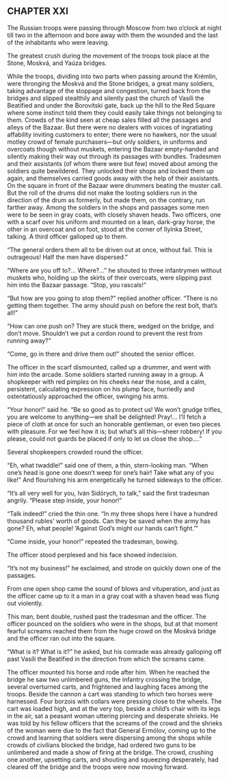## CHAPTER XXI

The Russian troops were passing through Moscow from two o’clock at night
till two in the afternoon and bore away with them the wounded and the
last of the inhabitants who were leaving.

The greatest crush during the movement of the troops took place at the
Stone, Moskvá, and Yaúza bridges.

While the troops, dividing into two parts when passing around the
Krémlin, were thronging the Moskvá and the Stone bridges, a great many
soldiers, taking advantage of the stoppage and congestion, turned back
from the bridges and slipped stealthily and silently past the church of
Vasíli the Beatified and under the Borovítski gate, back up the hill
to the Red Square where some instinct told them they could easily take
things not belonging to them. Crowds of the kind seen at cheap sales
filled all the passages and alleys of the Bazaar. But there were no
dealers with voices of ingratiating affability inviting customers to
enter; there were no hawkers, nor the usual motley crowd of female
purchasers—but only soldiers, in uniforms and overcoats though without
muskets, entering the Bazaar empty-handed and silently making their way
out through its passages with bundles. Tradesmen and their assistants
(of whom there were but few) moved about among the soldiers quite
bewildered. They unlocked their shops and locked them up again, and
themselves carried goods away with the help of their assistants. On the
square in front of the Bazaar were drummers beating the muster call.
But the roll of the drums did not make the looting soldiers run in the
direction of the drum as formerly, but made them, on the contrary, run
farther away. Among the soldiers in the shops and passages some men were
to be seen in gray coats, with closely shaven heads. Two officers, one
with a scarf over his uniform and mounted on a lean, dark-gray horse,
the other in an overcoat and on foot, stood at the corner of Ilyínka
Street, talking. A third officer galloped up to them.

“The general orders them all to be driven out at once, without fail.
This is outrageous! Half the men have dispersed.”

“Where are you off to?... Where?...” he shouted to three infantrymen
without muskets who, holding up the skirts of their overcoats, were
slipping past him into the Bazaar passage. “Stop, you rascals!”

“But how are you going to stop them?” replied another officer. “There is
no getting them together. The army should push on before the rest bolt,
that’s all!”

“How can one push on? They are stuck there, wedged on the bridge, and
don’t move. Shouldn’t we put a cordon round to prevent the rest from
running away?”

“Come, go in there and drive them out!” shouted the senior officer.

The officer in the scarf dismounted, called up a drummer, and went with
him into the arcade. Some soldiers started running away in a group. A
shopkeeper with red pimples on his cheeks near the nose, and a calm,
persistent, calculating expression on his plump face, hurriedly and
ostentatiously approached the officer, swinging his arms.

“Your honor!” said he. “Be so good as to protect us! We won’t grudge
trifles, you are welcome to anything—we shall be delighted! Pray!...
I’ll fetch a piece of cloth at once for such an honorable gentleman,
or even two pieces with pleasure. For we feel how it is; but what’s all
this—sheer robbery! If you please, could not guards be placed if only to
let us close the shop....”

Several shopkeepers crowded round the officer.

“Eh, what twaddle!” said one of them, a thin, stern-looking man. “When
one’s head is gone one doesn’t weep for one’s hair! Take what any of you
like!” And flourishing his arm energetically he turned sideways to the
officer.

“It’s all very well for you, Iván Sidórych, to talk,” said the first
tradesman angrily. “Please step inside, your honor!”

“Talk indeed!” cried the thin one. “In my three shops here I have a
hundred thousand rubles’ worth of goods. Can they be saved when the army
has gone? Eh, what people! ‘Against God’s might our hands can’t fight.’”

“Come inside, your honor!” repeated the tradesman, bowing.

The officer stood perplexed and his face showed indecision.

“It’s not my business!” he exclaimed, and strode on quickly down one of
the passages.

From one open shop came the sound of blows and vituperation, and just
as the officer came up to it a man in a gray coat with a shaven head was
flung out violently.

This man, bent double, rushed past the tradesman and the officer. The
officer pounced on the soldiers who were in the shops, but at that
moment fearful screams reached them from the huge crowd on the Moskvá
bridge and the officer ran out into the square.

“What is it? What is it?” he asked, but his comrade was already
galloping off past Vasíli the Beatified in the direction from which the
screams came.

The officer mounted his horse and rode after him. When he reached the
bridge he saw two unlimbered guns, the infantry crossing the bridge,
several overturned carts, and frightened and laughing faces among the
troops. Beside the cannon a cart was standing to which two horses were
harnessed. Four borzois with collars were pressing close to the wheels.
The cart was loaded high, and at the very top, beside a child’s chair
with its legs in the air, sat a peasant woman uttering piercing and
desperate shrieks. He was told by his fellow officers that the screams
of the crowd and the shrieks of the woman were due to the fact that
General Ermólov, coming up to the crowd and learning that soldiers were
dispersing among the shops while crowds of civilians blocked the bridge,
had ordered two guns to be unlimbered and made a show of firing at the
bridge. The crowd, crushing one another, upsetting carts, and shouting
and squeezing desperately, had cleared off the bridge and the troops
were now moving forward.





